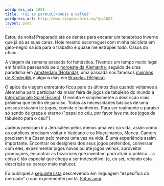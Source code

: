 ```yaml
--- 
wordpress_id: 1088
title: "Fui ao para\xC3\xADso e voltei"
wordpress_url: http://www.tiagoluchini.eu/?p=1088
layout: post
---
```

Estou de volta! Preparado até os dentes para encarar um tenebroso inverno que já dá as suas caras. Hoje mesmo escorreguei com minha bicicleta em gelo-negro na ida para o trabalho e quase me estrupiei todo. Ossos do ofício...

A viagem da semana passada foi fantástica. Tivemos um tempo muito legal em família passeando pelo <a href="http://picasaweb.google.com/luchini/Oct08Germany" target="_blank">noroeste da Alemanha</a>, seguido de uma paradinha em <a href="http://picasaweb.google.com/luchini/Oct08Amsterdam" target="_blank">Amsterdam (Holanda)</a>, uma passada nos famosos <a href="http://picasaweb.google.com/luchini/Oct08Kinderdijk" target="_blank">moinhos de Kinderdijk</a> e alguns dias em <a href="http://picasaweb.google.com/luchini/Oct08Brussels" target="_blank">Bruxelas (Bélgica)</a>.

O ápice da viagem entretanto ficou para os últimos dias quando voltamos à Alemanha para participar da maior feira de jogos de tabuleiro do mundo a <a href="http://picasaweb.google.com/luchini/Oct08EssenSpiel" target="_blank">Internationale Spiel (Essen)</a>. O evento é simplesmente a descrição mais próxima que tenho de paraíso. Todas as necessidades básicas de uma pessoa estavam lá: jogos, comida e banheiros. Para ser realmente o paraíso só sendo de graça e eterno ("papai do céu, por favor leve muitos jogos de tabuleiro para o céu!")

Judeus precisam ir a Jerusalém pelos menos uma vez na vida, assim como os católicos precisam visitar o Vaticano e os Muçulmanos, Mecca. Gamers precisam ir a Essen pelo menos uma vez na vida. É uma experiência assim importante. Encontrar os designers dos seus jogos preferidos, conversar com eles, experimentar jogos novos ou até jogos velhos, aproveitar promoções, encontrar as bizarrices que inventam para atrair o público... a coisa é tão especial que chega a ser indescritível (e, eu sei, relendo esta descrição eu pareço meio maluco).

Eu publiquei a <a href="http://www.boardgamegeek.com/geeklist/36054" target="_blank">seguinte lista</a> descrevendo em linguagem "específica do mercado" o que experimentei por lá. <a href="http://picasaweb.google.com/luchini/Oct08EssenSpiel" target="_blank">Fotos aqui</a>.
